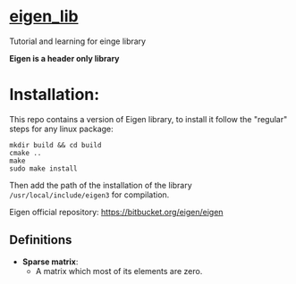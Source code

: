 # [eigen_lib](http://eigen.tuxfamily.org/index.php?title=Main_Page)
Tutorial and learning for einge library

**Eigen is a header only library**

# Installation:

This repo contains a version of Eigen library, to install it follow the "regular" steps for any linux package:
```
mkdir build && cd build
cmake ..
make 
sudo make install
```

Then add the path of the installation of the library `/usr/local/include/eigen3` for compilation.


Eigen official repository: https://bitbucket.org/eigen/eigen

## Definitions 
* **Sparse matrix**:
    * A matrix which most of its elements are zero.
